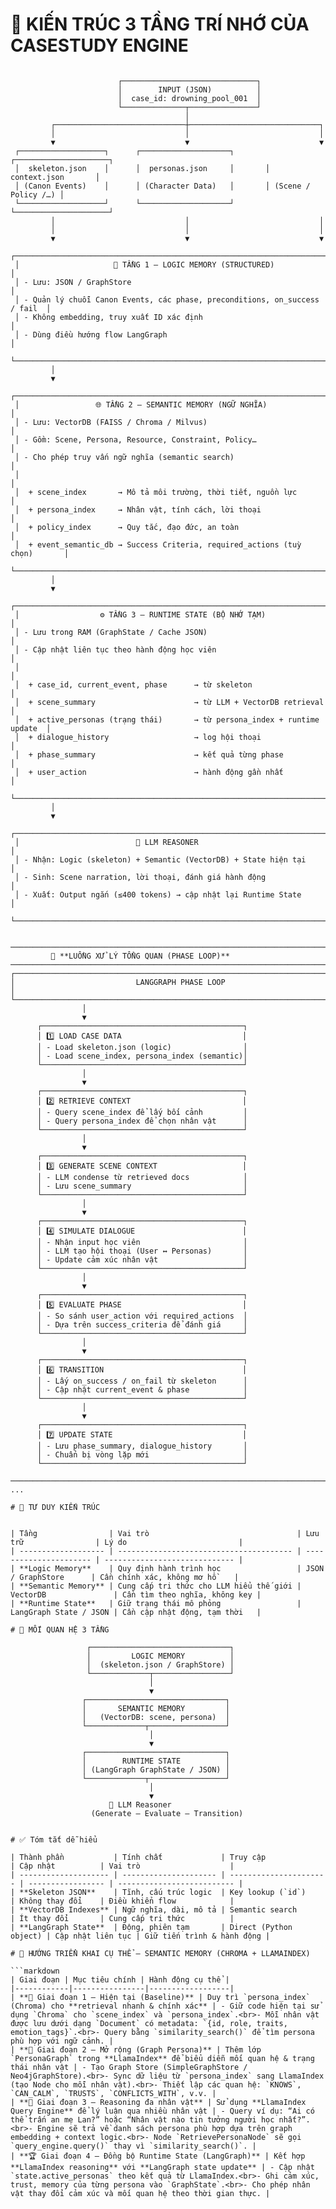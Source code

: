 # 🧠 KIẾN TRÚC 3 TẦNG TRÍ NHỚ CỦA CASESTUDY ENGINE
```text

                        ┌──────────────────────────────┐
                        │        INPUT (JSON)          │
                        │  case_id: drowning_pool_001  │
                        └──────────────┬───────────────┘
                                       │
         ┌─────────────────────────────┼─────────────────────────────┐
         │                             │                             │
         ▼                             ▼                             ▼
 ┌───────────────────┐      ┌────────────────────┐       ┌─────────────────────┐
 │  skeleton.json    │      │  personas.json     │       │  context.json       │
 │ (Canon Events)    │      │ (Character Data)   │       │ (Scene / Policy /…) │
 └───────────────────┘      └────────────────────┘       └─────────────────────┘
         │                             │                             │
         │                             │                             │
         ▼                             ▼                             ▼
 ┌────────────────────────────────────────────────────────────────────────────┐
 │                     🧱 TẦNG 1 – LOGIC MEMORY (STRUCTURED)                 │
 │ - Lưu: JSON / GraphStore                                                   │
 │ - Quản lý chuỗi Canon Events, các phase, preconditions, on_success / fail  │
 │ - Không embedding, truy xuất ID xác định                                   │
 │ - Dùng điều hướng flow LangGraph                                           │
 └────────────────────────────────────────────────────────────────────────────┘
         │
         ▼
 ┌────────────────────────────────────────────────────────────────────────────┐
 │                 🌐 TẦNG 2 – SEMANTIC MEMORY (NGỮ NGHĨA)                    │
 │ - Lưu: VectorDB (FAISS / Chroma / Milvus)                                  │
 │ - Gồm: Scene, Persona, Resource, Constraint, Policy…                       │
 │ - Cho phép truy vấn ngữ nghĩa (semantic search)                            │
 │                                                                            │
 │  + scene_index       → Mô tả môi trường, thời tiết, nguồn lực              │
 │  + persona_index     → Nhân vật, tính cách, lời thoại                      │
 │  + policy_index      → Quy tắc, đạo đức, an toàn                           │
 │  + event_semantic_db → Success Criteria, required_actions (tuỳ chọn)       │
 └────────────────────────────────────────────────────────────────────────────┘
         │
         ▼
 ┌────────────────────────────────────────────────────────────────────────────┐
 │                  ⚙️ TẦNG 3 – RUNTIME STATE (BỘ NHỚ TẠM)                    │
 │ - Lưu trong RAM (GraphState / Cache JSON)                                  │
 │ - Cập nhật liên tục theo hành động học viên                                │
 │                                                                            │
 │  + case_id, current_event, phase      → từ skeleton                        │
 │  + scene_summary                      → từ LLM + VectorDB retrieval        │
 │  + active_personas (trạng thái)       → từ persona_index + runtime update  │
 │  + dialogue_history                   → log hội thoại                      │
 │  + phase_summary                      → kết quả từng phase                 │
 │  + user_action                        → hành động gần nhất                 │
 └────────────────────────────────────────────────────────────────────────────┘
         │
         ▼
 ┌────────────────────────────────────────────────────────────────────────────┐
 │                          🤖 LLM REASONER                                   │
 │ - Nhận: Logic (skeleton) + Semantic (VectorDB) + State hiện tại            │
 │ - Sinh: Scene narration, lời thoại, đánh giá hành động                     │
 │ - Xuất: Output ngắn (≤400 tokens) → cập nhật lại Runtime State             │
 └────────────────────────────────────────────────────────────────────────────┘


───────────────────────────────────────────────────────────────────────────────
         🔁 **LUỒNG XỬ LÝ TỔNG QUAN (PHASE LOOP)**
───────────────────────────────────────────────────────────────────────────────
┌────────────────────────────────────────────────────────────────────────────┐
│                           LANGGRAPH PHASE LOOP                             │
└────────────────────────────────────────────────────────────────────────────┘
                │
                ▼
      ┌─────────────────────────────────────────────┐
      │ 1️⃣ LOAD CASE DATA                           │
      │ - Load skeleton.json (logic)                │
      │ - Load scene_index, persona_index (semantic)│
      └─────────────────────────────────────────────┘
                │
                ▼
      ┌─────────────────────────────────────────────┐
      │ 2️⃣ RETRIEVE CONTEXT                         │
      │ - Query scene_index để lấy bối cảnh         │
      │ - Query persona_index để chọn nhân vật      │
      └─────────────────────────────────────────────┘
                │
                ▼
      ┌─────────────────────────────────────────────┐
      │ 3️⃣ GENERATE SCENE CONTEXT                   │
      │ - LLM condense từ retrieved docs            │
      │ - Lưu scene_summary                         │
      └─────────────────────────────────────────────┘
                │
                ▼
      ┌─────────────────────────────────────────────┐
      │ 4️⃣ SIMULATE DIALOGUE                        │
      │ - Nhận input học viên                       │
      │ - LLM tạo hội thoại (User ↔ Personas)       │
      │ - Update cảm xúc nhân vật                   │
      └─────────────────────────────────────────────┘
                │
                ▼
      ┌─────────────────────────────────────────────┐
      │ 5️⃣ EVALUATE PHASE                           │
      │ - So sánh user_action với required_actions  │
      │ - Dựa trên success_criteria để đánh giá     │
      └─────────────────────────────────────────────┘
                │
                ▼
      ┌─────────────────────────────────────────────┐
      │ 6️⃣ TRANSITION                               │
      │ - Lấy on_success / on_fail từ skeleton      │
      │ - Cập nhật current_event & phase            │
      └─────────────────────────────────────────────┘
                │
                ▼
      ┌─────────────────────────────────────────────┐
      │ 7️⃣ UPDATE STATE                             │
      │ - Lưu phase_summary, dialogue_history       │
      │ - Chuẩn bị vòng lặp mới                     │
      └─────────────────────────────────────────────┘

───────────────────────────────────────────────────────────────────────────────
...

# 🧭 TƯ DUY KIẾN TRÚC


| Tầng                | Vai trò                                 | Lưu trữ                | Lý do                         |
| ------------------- | --------------------------------------- | ---------------------- | ----------------------------- |
| **Logic Memory**    | Quy định hành trình học                 | JSON / GraphStore      | Cần chính xác, không mơ hồ    |
| **Semantic Memory** | Cung cấp tri thức cho LLM hiểu thế giới | VectorDB               | Cần tìm theo nghĩa, không key |
| **Runtime State**   | Giữ trạng thái mô phỏng                 | LangGraph State / JSON | Cần cập nhật động, tạm thời   |

# 🧩 MỐI QUAN HỆ 3 TẦNG

                 ┌───────────────────────────────┐
                 │         LOGIC MEMORY          │
                 │  (skeleton.json / GraphStore) │
                 └─────────────┬─────────────────┘
                               │
                               ▼
                ┌───────────────────────────────┐
                │       SEMANTIC MEMORY         │
                │   (VectorDB: scene, persona)  │
                └─────────────┬─────────────────┘
                               │
                               ▼
                ┌───────────────────────────────┐
                │        RUNTIME STATE          │
                │ (LangGraph GraphState / JSON) │
                └─────────────┬─────────────────┘
                               │
                               ▼
                      🤖 LLM Reasoner
                  (Generate – Evaluate – Transition)


# ✅ Tóm tắt dễ hiểu

| Thành phần           | Tính chất             | Truy cập               | Cập nhật          | Vai trò                    |
| -------------------- | --------------------- | ---------------------- | ----------------- | -------------------------- |
| **Skeleton JSON**    | Tĩnh, cấu trúc logic  | Key lookup (`id`)      | Không thay đổi    | Điều khiển flow            |
| **VectorDB Indexes** | Ngữ nghĩa, dài, mô tả | Semantic search        | Ít thay đổi       | Cung cấp tri thức          |
| **LangGraph State**  | Động, phiên tạm       | Direct (Python object) | Cập nhật liên tục | Giữ tiến trình & hành động |

# 🔧 HƯỚNG TRIỂN KHAI CỤ THỂ – SEMANTIC MEMORY (CHROMA + LLAMAINDEX)

```markdown
| Giai đoạn | Mục tiêu chính | Hành động cụ thể |
|------------|----------------|------------------|
| **🥇 Giai đoạn 1 – Hiện tại (Baseline)** | Duy trì `persona_index` (Chroma) cho **retrieval nhanh & chính xác** | - Giữ code hiện tại sử dụng `Chroma` cho `scene_index` và `persona_index`.<br>- Mỗi nhân vật được lưu dưới dạng `Document` có metadata: `{id, role, traits, emotion_tags}`.<br>- Query bằng `similarity_search()` để tìm persona phù hợp với ngữ cảnh. |
| **🥈 Giai đoạn 2 – Mở rộng (Graph Persona)** | Thêm lớp `PersonaGraph` trong **LlamaIndex** để biểu diễn mối quan hệ & trạng thái nhân vật | - Tạo Graph Store (SimpleGraphStore / Neo4jGraphStore).<br>- Sync dữ liệu từ `persona_index` sang LlamaIndex (tạo Node cho mỗi nhân vật).<br>- Thiết lập các quan hệ: `KNOWS`, `CAN_CALM`, `TRUSTS`, `CONFLICTS_WITH`, v.v. |
| **🥉 Giai đoạn 3 – Reasoning đa nhân vật** | Sử dụng **LlamaIndex Query Engine** để lý luận qua nhiều nhân vật | - Query ví dụ: “Ai có thể trấn an mẹ Lan?” hoặc “Nhân vật nào tin tưởng người học nhất?”.<br>- Engine sẽ trả về danh sách persona phù hợp dựa trên graph embedding + context logic.<br>- Node `RetrievePersonaNode` sẽ gọi `query_engine.query()` thay vì `similarity_search()`. |
| **🏆 Giai đoạn 4 – Đồng bộ Runtime State (LangGraph)** | Kết hợp **LlamaIndex reasoning** với **LangGraph state update** | - Cập nhật `state.active_personas` theo kết quả từ LlamaIndex.<br>- Ghi cảm xúc, trust, memory của từng persona vào `GraphState`.<br>- Cho phép nhân vật thay đổi cảm xúc và mối quan hệ theo thời gian thực. |
